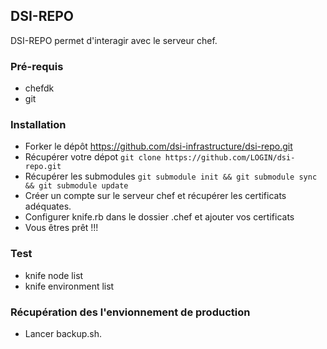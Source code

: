 ## DSI-REPO

DSI-REPO permet d'interagir avec le serveur chef.

### Pré-requis

* chefdk
* git

### Installation

* Forker le dépôt https://github.com/dsi-infrastructure/dsi-repo.git
* Récupérer votre dépot ```git clone https://github.com/LOGIN/dsi-repo.git```
* Récupérer les submodules ```git submodule init && git submodule sync
  && git submodule update```
* Créer un compte sur le serveur chef et récupérer les certificats
  adéquates.
* Configurer knife.rb dans le dossier .chef et ajouter vos certificats
* Vous êtres prêt !!!

### Test

* knife node list
* knife environment list

### Récupération des l'envionnement de production

* Lancer backup.sh.
